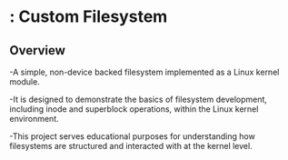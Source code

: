 # : Custom Filesystem

## Overview

-A simple, non-device backed filesystem implemented as a Linux kernel module.

-It is designed to demonstrate the basics of filesystem development, including inode and superblock operations, within the Linux kernel environment.

-This project serves educational purposes for understanding how filesystems are structured and interacted with at the kernel level.
